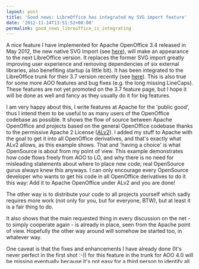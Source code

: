 ```yaml
---
layout: post
title: 'Good news: LibreOffice has integrated my SVG import feature'
date: '2012-11-14T13:51:52+00:00'
permalink: good_news_libreoffice_is_integrating
---
```

<p>A nice feature I have implemented for Apache OpenOffice 3.4 released in May 2012, the new native SVG Import (see <a href="https://blogs.apache.org/OOo/entry/native_svg_support_for_apache" title="here">here</a>), will make an appearance to the next LibreOffice version.  It replaces the former SVG import greatly improving user experience and
 removing dependencies of six external libraries, also benefiting 
startup (a little bit). It has been integrated to the LibreOffice trunk for their 3.7 version recently (see <a title="here" href="http://cgit.freedesktop.org/libreoffice/core/commit/?id=44cfc7cb6533d827fd2d6e586d92c61d7d7f7a70">here</a>). This is also true for some more AOO features and bug fixes (e.g. the long missing LineCaps). These features are not yet promoted on the 3.7 feature page, but I hope it will be done as well and fancy as they usually do it for big features.<br /></p> 
  <p>I am very happy about this, I write features at Apache for the 'public good', thus I intend them to be useful to as many users of the OpenOffice codebase as possible. It shows the flow of source between Apache OpenOffice and projects based on the general OpenOffice codebase thanks to the permissive Apache 2 License (<a href="http://www.apache.org/licenses/LICENSE-2.0.html" title="ALv2">ALv2</a>). I added my stuff to Apache with the goal to get it into all OpenOffice derivatives, and that's exactly what ALv2 allows, as this example shows. That and 'having a choice' is what OpenSource is about from my point of view. This example demonstrates how code flows freely from AOO
      to LO, and why there is no need for misleading statements about
      where to place new code; real OpenSource gurus always knew this
      anyways. I can only encourage every OpenSource developer who wants to get his code in all OpenOffice derivatives to do it this way: Add it to Apache OpenOffice under ALv2 and you are done!</p> 
  <p>The other way is to distribute your code to all projects yourself which sadly requires more work (not only for you, but for everyone, BTW), but at least it is a fair thing to do.<br /></p> 
  <p>It also shows that the main requested thing in every discussion on the net - to simply cooperate again - is already in place, seen from the Apache point of view. Hopefully the other way around will somehow be started too, in whatever way.</p> 
  <p>One caveat is that the fixes and enhancements I have already done (It's never perfect in the first shot :-)) for this feature in the trunk for AOO 4.0 will be missing eventually because it's not easy for a third person to identify all the relevant changes which are part of this. I did not check that, but I hope it was done in a careful and responsible way (what I assume, they are experienced and trusted OpenSource guys). In the current state it will need watching out for changes and some manual work all the time. I clearly wish this to happen for the users of my feature. Or the other way around - I do not want to be blamed for known and already fixed bugs ;-)<br /></p> 
  <p>All this is much simpler for the normal case of using Apache software; it is intended to use source releases of any Apache projects and do whatever you want based on it (that's the Apache way). That way, you get the next bunch of enhancements and fixes automatically at the next release, no need to go through all fixes/commits and hand-pick the needed (where the hard part is to identify relevant parts when you've not done the changes yourself).</p> 
  <p>In this model it is also common to commit back to the Apache project - not only because OpenSource is about doing this, but for simple complexity reasons. Even big companies have nowadays learned the lesson (sometimes the hard way) that it is nearly impossible to keep an own branch of software synched to the goodies coming from the source (and it's a waste of resources anyways). Maybe there are better (and bidirectional :-)) ways of collaboration in the future; a move to less-restrictive licenses seems already to happen, hand in hand with rebasing on Apache OpenOffice code. I would not want to be the guy to e.g. integrate the next big changes I'm working on for Apache OpenOffice (see <a title="here" href="http://wiki.openoffice.org/wiki/Aw080_documentation">here</a>, already more than 340.000 lines of diff).<br /></p> 
  <p>For the advantage of all users, I encourage everyone interested in working on the OpenOffice codebase to draw his own conclusions. Mine are clear; help us at Apache or be so kind to release it on Apache, too. That's the way to reach the broadest possible user base for your feature. A lot of users (download numbers <a title="here" href="http://www.openoffice.org/stats/downloads.html">here</a>) will thank you for it :-)<br /></p>

